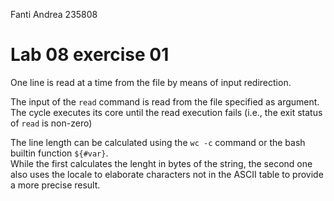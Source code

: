 <!--
vim: tabstop=4 shiftwidth=4
-->
Fanti Andrea 235808

# Lab 08 exercise 01
One line is read at a time from the file by means of input redirection.

The input of the `read` command is read from the file specified as argument.
The cycle executes its core until the read execution fails (i.e., the
exit status of `read` is non-zero)

The line length can be calculated using the `wc -c` command or the bash
builtin function `${#var}`.  
While the first calculates the lenght in bytes of the string, the
second one also uses the locale to elaborate characters not in the ASCII table
to provide a more precise result.
